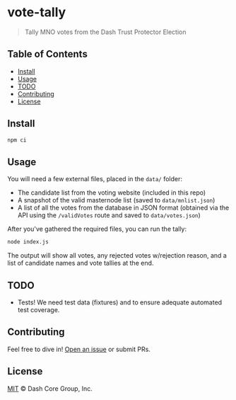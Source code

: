 # vote-tally

> Tally MNO votes from the Dash Trust Protector Election

## Table of Contents
- [Install](#install)
- [Usage](#usage)
- [TODO](#todo)
- [Contributing](#contributing)
- [License](#license)

## Install

```sh
npm ci
```

## Usage

You will need a few external files, placed in the `data/` folder:

* The candidate list from the voting website (included in this repo)
* A snapshot of the valid masternode list (saved to `data/mnlist.json`)
* A list of all the votes from the database in JSON format (obtained via the API using the `/validVotes` route and saved to `data/votes.json`)

After you've gathered the required files, you can run the tally:

```sh
node index.js
```

The output will show all votes, any rejected votes w/rejection reason, and a list of candidate names and vote tallies at the end.

## TODO

* Tests! We need test data (fixtures) and to ensure adequate automated test coverage.

## Contributing

Feel free to dive in! [Open an issue](https://github.com/dashevo/vote-tally/issues/new) or submit PRs.

## License

[MIT](LICENSE) &copy; Dash Core Group, Inc.
